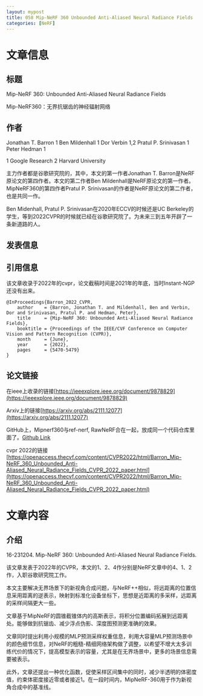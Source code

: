```yaml
---
layout: mypost
title: 058 Mip-NeRF 360 Unbounded Anti-Aliased Neural Radiance Fields
categories: [NeRF]
---
```



# 文章信息

## 标题

Mip-NeRF 360: Unbounded Anti-Aliased Neural Radiance Fields

Mip-NeRF360：无界抗锯齿的神经辐射网络

## 作者

Jonathan T. Barron 1
Ben Mildenhall 1
Dor Verbin 1,2
Pratul P. Srinivasan 1 
Peter Hedman 1 

1 Google Research
2 Harvard University

主力作者都是谷歌研究院的，其中，本文的第一作者Jonathan T. Barron是NeRF原论文的第四作者。本文的第二作者Ben Mildenhall是NeRF原论文的第一作者。MipNeRF360的第四作者Pratul P. Srinivasan的作者是NeRF原论文的第二作者，也是共同一作。

Ben Midenhall, Pratul P. Srinivasan在2020年ECCV的时候还是UC Berkeley的学生，等到2022CVPR的时候就已经在谷歌研究院了。为未来三到五年开辟了一条新道路的人。

## 发表信息




## 引用信息

该文章收录于2022年的cvpr，论文截稿时间是2021年的年底，当时Instant-NGP还没有出来。

```
@InProceedings{Barron_2022_CVPR,
    author    = {Barron, Jonathan T. and Mildenhall, Ben and Verbin, Dor and Srinivasan, Pratul P. and Hedman, Peter},
    title     = {Mip-NeRF 360: Unbounded Anti-Aliased Neural Radiance Fields},
    booktitle = {Proceedings of the IEEE/CVF Conference on Computer Vision and Pattern Recognition (CVPR)},
    month     = {June},
    year      = {2022},
    pages     = {5470-5479}
}
```

## 论文链接

在ieee上收录的链接[https://ieeexplore.ieee.org/document/9878829](https://ieeexplore.ieee.org/document/9878829)

Arxiv上的链接[https://arxiv.org/abs/2111.12077](https://arxiv.org/abs/2111.12077)

GitHub上，Mipnerf360与ref-nerf, RawNeRF合在一起，放成同一个代码仓库里面了。[Github Link](https://github.com/google-research/multinerf)

cvpr 2022的链接[https://openaccess.thecvf.com/content/CVPR2022/html/Barron_Mip-NeRF_360_Unbounded_Anti-Aliased_Neural_Radiance_Fields_CVPR_2022_paper.html](https://openaccess.thecvf.com/content/CVPR2022/html/Barron_Mip-NeRF_360_Unbounded_Anti-Aliased_Neural_Radiance_Fields_CVPR_2022_paper.html)


# 文章内容

## 介绍

​16-231204. Mip-NeRF 360: Unbounded Anti-Aliased Neural Radiance Fields. 

该文章发表于2022年的CVPR，本文的1、2、4作分别是NeRF文章中的4、1、2作，入职谷歌研究院工作。

本文主要解决无界场景下的新视角合成问题，与NeRF++相似，将远距离的位置信息采用距离的逆表示，映射到标准化设备坐标下，思想是近距离的多采样，远距离的采样间隔更大一些。

文章基于MipNeRF的圆锥截锥体内的高斯表示，将积分位置编码拓展到远距离处。能够做到抗锯齿、减少浮点伪影、深度图预测更准确的效果。

文章同时提出利用小规模的MLP预测采样权重信息，利用大容量MLP预测场景中的颜色细节信息，对NeRF的粗糙-精细网络架构做了调整，以希望不增大太多训练代价的情况下，提高模型表示的容量，尤其是在无界场景中，更多的场景信息需要被表示。

此外，文章还提出一种优化函数，促使采样区间集中的同时，减少半透明的体密度值，约束体密度接近零或者接近1。在一段时间内，MipNeRF-360用于作为新视角合成中的基准线。
